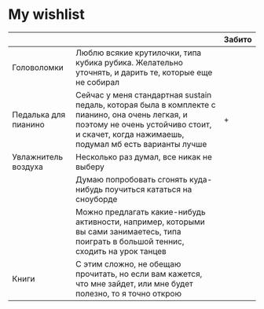 # My wishlist

| | | Забито |
| --- | --- | --- |
| Головоломки | Люблю всякие крутилочки, типа кубика рубика. Желательно уточнять, и дарить те, которые еще не собирал | |
| Педалька для пианино | Сейчас у меня стандартная sustain педаль, которая была в комплекте с пианино, она очень легкая, и поэтому не очень устойчиво стоит, и скачет, когда нажимаешь, подумал мб есть варианты лучше | + |
| Увлажнитель воздуха | Несколько раз думал, все никак не выберу | |
| | Думаю попробовать сгонять куда-нибудь поучиться кататься на сноуборде | |
| | Можно предлагать какие-нибудь активности, например, которыми вы сами занимаетесь, типа поиграть в большой теннис, сходить на урок танцев | |
| Книги | С этим сложно, не обещаю прочитать, но если вам кажется, что мне зайдет, или мне будет полезно, то я точно открою | |
